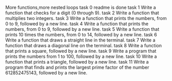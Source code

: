 More functions,more nested loops
task 0 readme is done
task 1 Write a function that checks for a digit (0 through 9).
task 2 Write a function that multiplies two integers.
task 3 Write a function that prints the numbers, from 0 to 9, followed by a new line.
task 4 Write a function that prints the numbers, from 0 to 9, followed by a new line.
task 5 Write a function that prints 10 times the numbers, from 0 to 14, followed by a new line.
task 6 Write a function that draws a straight line in the terminal.
task 7 Write a function that draws a diagonal line on the terminal.
task 8 Write a function that prints a square, followed by a new line.
task 9 Write a program that prints the numbers from 1 to 100, followed by a new line.
task 10 Write a function that prints a triangle, followed by a new line.
task 11 Write a program that finds and prints the largest prime factor of the number 612852475143, followed by a new line.
